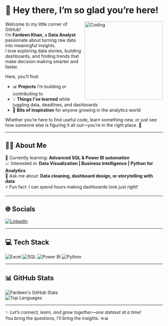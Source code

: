 <!-- Banner or Header -->
# 🌸 Hey there, I’m so glad you’re here!

<img align="right" alt="Coding" width="250" src="https://avatars.githubusercontent.com/YOUR_GITHUB_USERNAME" />

Welcome to my little corner of GitHub!  
I’m **Fardeen Khan**, a **Data Analyst** passionate about turning raw data into meaningful insights.  
I love exploring data stories, building dashboards, and finding trends that make decision-making smarter and faster.  

Here, you’ll find:
- 📊 **Projects** I’m building or contributing to  
- 💡 **Things I’ve learned** while juggling data, deadlines, and dashboards  
- 🚀 **Bits of inspiration** for anyone growing in the analytics world  

Whether you’re here to find useful code, learn something new, or just see how someone else is figuring it all out—you’re in the right place. 🌻

---

## 👨‍💻 About Me

🎯 Currently learning: **Advanced SQL & Power BI automation**  
📈 Interested in: **Data Visualization | Business Intelligence | Python for Analytics**  
💬 Ask me about: **Data cleaning, dashboard design, or storytelling with data**  
⚡ Fun fact: I can spend hours making dashboards look just *right*!  

---

## 🌐 Socials

[![LinkedIn](https://img.shields.io/badge/LinkedIn-Follow-blue?logo=linkedin&logoColor=white)](https://www.linkedin.com/in/mrfardeenkhan)

---

## 💻 Tech Stack

![Excel](https://img.shields.io/badge/Excel-217346?style=for-the-badge&logo=microsoft-excel&logoColor=white)
![SQL](https://img.shields.io/badge/SQL-003B57?style=for-the-badge&logo=database&logoColor=white)
![Power BI](https://img.shields.io/badge/Power%20BI-F2C811?style=for-the-badge&logo=power-bi&logoColor=black)
![Python](https://img.shields.io/badge/Python-3776AB?style=for-the-badge&logo=python&logoColor=white)

---

## 📊 GitHub Stats

![Fardeen's GitHub Stats](https://github-readme-stats.vercel.app/api?username=YOUR_GITHUB_USERNAME&show_icons=true&theme=tokyonight)  
![Top Languages](https://github-readme-stats.vercel.app/api/top-langs/?username=YOUR_GITHUB_USERNAME&layout=compact&theme=tokyonight)

---

✨ *Let’s connect, learn, and grow together—one dataset at a time!*  
You bring the questions, I’ll bring the insights. ☕📊
